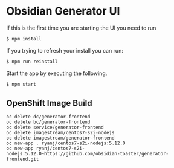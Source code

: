 Obsidian Generator UI
=====================

If this is the first time you are starting the UI you need to run

```bash
$ npm install
```

If you trying to refresh your install you can run:

```bash
$ npm run reinstall
```

Start the app by executing the following.

```bash
$ npm start
```

## OpenShift Image Build

```
oc delete dc/generator-frontend
oc delete bc/generator-frontend
oc delete service/generator-frontend
oc delete imagestream/centos7-s2i-nodejs
oc delete imagestream/generator-frontend
oc new-app . ryanj/centos7-s2i-nodejs:5.12.0
oc new-app ryanj/centos7-s2i-nodejs:5.12.0~https://github.com/obsidian-toaster/generator-frontend.git
```
